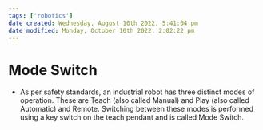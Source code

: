 ```yaml
---
tags: ['robotics']
date created: Wednesday, August 10th 2022, 5:41:04 pm
date modified: Monday, October 10th 2022, 2:02:22 pm
---
```


# Mode Switch
- As per safety standards, an industrial robot has three distinct modes of operation. These are Teach (also called Manual) and Play (also called Automatic) and Remote. Switching between these modes is performed using a key switch on the teach pendant and is called Mode Switch.



